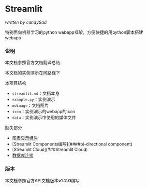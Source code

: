 # Streamlit

*written by candySad*

特别面向机器学习的python webapp框架，方便快捷的用python脚本搭建webapp



### 说明

本文档参照官方文档翻译总结

本文档的实例演示在同路径下

本项目结构

- `streamlit.md`：文档本身
- `example.py`：实例演示
- `mdimage`：文档图片
- `icon`：实例演示的webapp的icon
- `data`：实例演示中使用的媒体文件

缺失部分

- [图表显示组件](###图表)
- [Streamlit Components编写](####bi-directional component)
- [Streamlit Cloud](###Streamlit Cloud)
- [数据库连接](###数据库)



### 版本

本文档参照官方API文档版本**v1.2.0**编写
